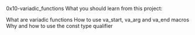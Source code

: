 0x10-variadic_functions
What you should learn from this project:

What are variadic functions
How to use va_start, va_arg and va_end macros
Why and how to use the const type qualifier

